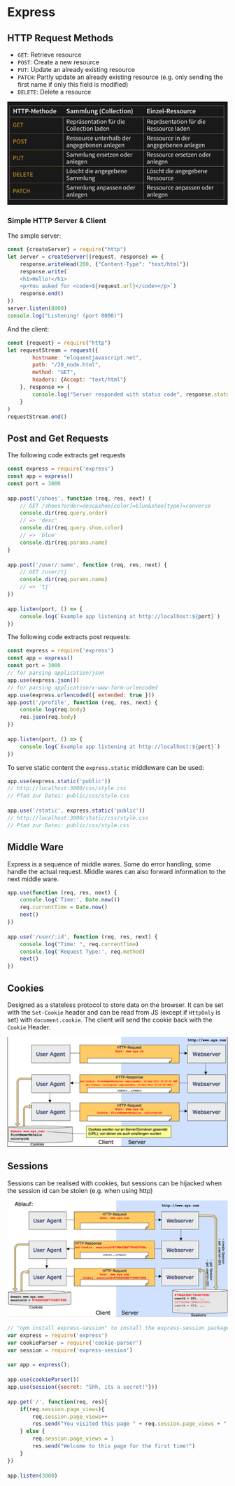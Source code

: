 # Express

## HTTP Request Methods

* `GET`: Retrieve resource
* `POST`: Create a new resource
* `PUT`: Update an already existing resource
* `PATCH`: Partly update an already existing resource (e.g. only sending the first name if only this field is modified)
* `DELETE`: Delete a resource

![image-20230113144639608](res/Express/image-20230113144639608.png)

### Simple HTTP Server & Client

The simple server:

```js
const {createServer} = require("http")
let server = createServer((request, response) => {
    response.writeHead(200, {"Content-Type": "text/html"})
    response.write(`
    <h1>Hello!</h1>
    <p>You asked for <code>${request.url}</code></p>`)
    response.end()
})
server.listen(8000)
console.log("Listening! (port 8000)")
```

And the client:

```js
const {request} = require("http")
let requestStream = request({
        hostname: "eloquentjavascript.net",
        path: "/20_node.html",
        method: "GET",
        headers: {Accept: "text/html"}
    }, response => {
    	console.log("Server responded with status code", response.statusCode)
	}
)
requestStream.end()
```



## Post and Get Requests

The following code extracts get requests

```js
const express = require('express')
const app = express()
const port = 3000

app.post('/shoes', function (req, res, next) {
    // GET /shoes?order=desc&shoe[color]=blue&shoe[type]=converse
    console.dir(req.query.order)
    // => 'desc'
    console.dir(req.query.shoe.color)
    // => 'blue'
    console.dir(req.params.name)
}
         
app.post('/user/:name', function (req, res, next) {
    // GET /user/tj
    console.dir(req.params.name)
    // => 'tj'
})

app.listen(port, () => {
	console.log(`Example app listening at http://localhost:${port}`)
})
```

The following code extracts post requests:

```js
const express = require('express')
const app = express()
const port = 3000
// for parsing application/json
app.use(express.json())
// for parsing application/x-www-form-urlencoded
app.use(express.urlencoded({ extended: true }))
app.post('/profile', function (req, res, next) {
    console.log(req.body)
    res.json(req.body)
})

app.listen(port, () => {
	console.log(`Example app listening at http://localhost:${port}`)
})
```

To serve static content the `express.static` middleware can be used:

```js
app.use(express.static('public'))
// http://localhost:3000/css/style.css
// Pfad zur Datei: public/css/style.css

app.use('/static', express.static('public'))
// http://localhost:3000/static/css/style.css
// Pfad zur Datei: public/css/style.css
```

## Middle Ware

Express is a sequence of middle wares. Some do error handling, some handle the actual request. Middle wares can also forward information to the next middle ware.

```js
app.use(function (req, res, next) {
    console.log('Time:', Date.now())
    req.currentTime = Date.now()
    next()
})

app.use('/user/:id', function (req, res, next) {
    console.log("Time: ", req.currentTime)
    console.log('Request Type:', req.method)
    next()
})
```



## Cookies

Designed as a stateless protocol to store data on the browser. It can be set with the `Set-Cookie` header and can be read from JS (except if `HttpOnly` is set) with `document.cookie`. The client will send the cookie back with the `Cookie` Header.

![image-20221124091916910](res/image-20221124091916910.png)

## Sessions

Sessions can be realised with cookies, but sessions can be hijacked when the session id can be stolen (e.g. when using http)

![image-20221124092110126](res/image-20221124092110126.png)

```js
// "npm install express-session" to install the express-session package
var express = require('express')
var cookieParser = require('cookie-parser')
var session = require('express-session')

var app = express();

app.use(cookieParser())
app.use(session({secret: "Shh, its a secret!"}))

app.get('/', function(req, res){
    if(req.session.page_views){
        req.session.page_views++
        res.send("You visited this page " + req.session.page_views + " times")
    } else {
        req.session.page_views = 1
        res.send("Welcome to this page for the first time!")
    }
})

app.listen(3000)
```

